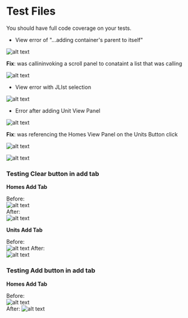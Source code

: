 # Test Files

You should have full code coverage on your tests. 

- View error of "...adding container's parent to itself"

![alt text](test_imgs/image.png)

**Fix**: was callininvoking a scroll panel to conataint a list that was calling 

![alt text](test_imgs/image1.png)

- View error with JLIst selection

![alt text](test_imgs/image2.png)

- Error after adding Unit View Panel

![alt text](test_imgs/image3.png)

**Fix**: was referencing the Homes View Panel on the Units Button click

![alt text](test_imgs/image4.png)

![alt text](test_imgs/image5.png)


### Testing Clear button in add tab  
**Homes Add Tab**

Before:   
![alt text](test_imgs/image6.png)  
After:    
![alt text](test_imgs/image7.png)  

**Units Add Tab**

Before:    
![alt text](test_imgs/image8.png)
After:  
![alt text](test_imgs/image9.png)

### Testing Add button in add tab  
**Homes Add Tab**

Before:   
![alt text](test_imgs/image10.png)  
After: 
![alt text](test_imgs/image11.png)